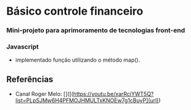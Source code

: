 # Básico controle financeiro

### Mini-projeto para aprimoramento de tecnologias front-end

### Javascript
- implementado função utilizando o método map().

## Referências

- Canal Roger Melo: []([(https://youtu.be/xarRciYWT5Q?list=PLpSJMw6H4PFMOJHMULTxKNOEw7g1cBuyP](url))
